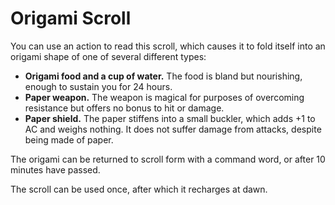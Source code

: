 # Origami Scroll

You can use an action to read this scroll, which causes it to fold itself into an origami shape of one of several different types:

* **Origami food and a cup of water.** The food is bland but nourishing, enough to sustain you for 24 hours.
* **Paper weapon.** The weapon is magical for purposes of overcoming resistance but offers no bonus to hit or damage.
* **Paper shield.** The paper stiffens into a small buckler, which adds +1 to AC and weighs nothing. It does not suffer damage from attacks, despite being made of paper.

The origami can be returned to scroll form with a command word, or after 10 minutes have passed.

The scroll can be used once, after which it recharges at dawn.
